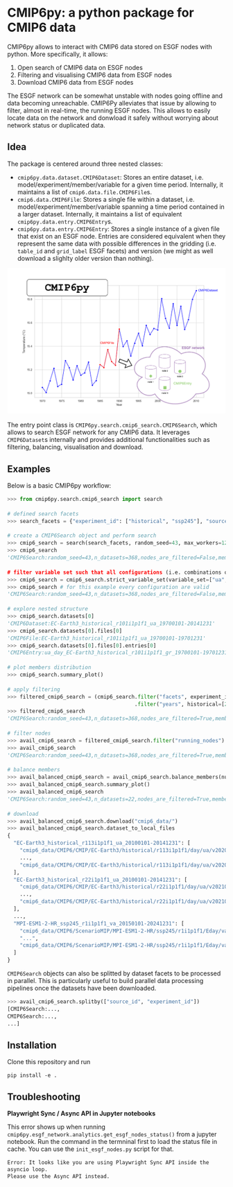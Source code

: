 # CMIP6py: a python package for CMIP6 data

CMIP6py allows to interact with CMIP6 data stored on ESGF nodes with python. More specifically, it allows:
1. Open search of CMIP6 data on ESGF nodes
2. Filtering and visualising CMIP6 data from ESGF nodes
3. Download CMIP6 data from ESGF nodes

The ESGF network can be somewhat unstable with nodes going offline and data becoming unreachable. CMIP6Py alleviates that issue by allowing to filter, almost in real-time, the running ESGF nodes. This allows to easily locate data on the network and donwload it safely without worrying about network status or duplicated data.

## Idea

The package is centered around three nested classes:
- `cmip6py.data.dataset.CMIP6Dataset`: Stores an entire dataset, i.e. model/experiment/member/variable for a given time period. Internally, it maintains a list of `cmip6.data.file.CMIP6File`s.
- `cmip6.data.CMIP6File`: Stores a single file within a dataset, i.e. model/experiment/member/variable spanning a time period contained in a larger dataset. Internally, it maintains a list of equivalent `cmip6py.data.entry.CMIP6Entry`s.
- `cmip6py.data.entry.CMIP6Entry`: Stores  a single instance of a given file that exist on an ESGF node. Entries are considered equivalent when they represent the same data with possible differences in the gridding (i.e. `table_id` and `grid_label` ESGF facets) and version (we might as well download a slighlty older version than nothing).

![class organisation overview](./imgs/classes_org.png "Organisation of CMIP6py main classes")

The entry point class is `CMIP6py.search.cmip6_search.CMIP6Search`, which allows to search ESGF network for any CMIP6 data. It leverages `CMIP6Dataset`s internally and provides additional functionalities such as filtering, balancing, visualisation and download. 

## Examples

Below is a basic CMIP6py workflow:
```python
>>> from cmip6py.search.cmip6_search import search

# defined search facets
>>> search_facets = {"experiment_id": ["historical", "ssp245"], "source_id": ["EC-Earth3", "MPI-ESM1-2-HR"], "variable": ["ua", "va"], "table_id": ["Eday", "day", "Oday"]}

# create a CMIP6Search object and perform search
>>> cmip6_search = search(search_facets, random_seed=43, max_workers=12)
>>> cmip6_search
'CMIP6Search:random_seed=43,n_datasets=368,nodes_are_filtered=False,members_are_balanced=False

# filter variable set such that all configurations (i.e. combinations of source_id,experiment_id,member_id) have exactly the same set of variables
>>> cmip6_search = cmip6_search.strict_variable_set(variable_set=["ua", "va"])
>>> cmip6_search # for this example every configuration are valid
'CMIP6Search:random_seed=43,n_datasets=368,nodes_are_filtered=False,members_are_balanced=False'

# explore nested structure
>>> cmip6_search.datasets[0]
'CMIP6Dataset:EC-Earth3_historical_r101i1p1f1_ua_19700101-20141231'
>>> cmip6_search.datasets[0].files[0]
'CMIP6File:EC-Earth3_historical_r101i1p1f1_ua_19700101-19701231'
>>> cmip6_search.datasets[0].files[0].entries[0]
'CMIP6Entry:ua_day_EC-Earth3_historical_r101i1p1f1_gr_19700101-19701231|esg-dn1.nsc.liu.se'

# plot members distribution
>>> cmip6_search.summary_plot()

# apply filtering
>>> filtered_cmip6_search = (cmip6_search.filter("facets", experiment_id=["historical", "ssp245"]) # only historical and SSP-2.45
                                         .filter("years", historical=[2010, 2015], projections=[2015, 2021])) # select years
>>> filtered_cmip6_search
'CMIP6Search:random_seed=43,n_datasets=368,nodes_are_filtered=True,members_are_balanced=False'

# filter nodes
>>> avail_cmip6_search = filtered_cmip6_search.filter("running_nodes")
>>> avail_cmip6_search
'CMIP6Search:random_seed=43,n_datasets=368,nodes_are_filtered=True,members_are_balanced=False'

# balance members 
>>> avail_balanced_cmip6_search = avail_cmip6_search.balance_members(num_members=4, tolerance=2)
>>> avail_balanced_cmip6_search.summary_plot()
>>> avail_balanced_cmip6_search
'CMIP6Search:random_seed=43,n_datasets=22,nodes_are_filtered=True,members_are_balanced=True'

# download
>>> avail_balanced_cmip6_search.download("cmip6_data/")
>>> avail_balanced_cmip6_search.dataset_to_local_files
{
  "EC-Earth3_historical_r113i1p1f1_ua_20100101-20141231": [
    "cmip6_data/CMIP6/CMIP/EC-Earth3/historical/r113i1p1f1/day/ua/v20200412/ua_day_EC-Earth3_historical_r113i1p1f1_gr_20100101-20101231.nc",
    ...,
    "cmip6_data/CMIP6/CMIP/EC-Earth3/historical/r113i1p1f1/day/ua/v20200412/ua_day_EC-Earth3_historical_r113i1p1f1_gr_20140101-20141231.nc"
  ],
  "EC-Earth3_historical_r22i1p1f1_ua_20100101-20141231": [
    "cmip6_data/CMIP6/CMIP/EC-Earth3/historical/r22i1p1f1/day/ua/v20210527/ua_day_EC-Earth3_historical_r22i1p1f1_gr_20100101-20101231.nc",
    ...,
    "cmip6_data/CMIP6/CMIP/EC-Earth3/historical/r22i1p1f1/day/ua/v20210527/ua_day_EC-Earth3_historical_r22i1p1f1_gr_20140101-20141231.nc"
  ],
  ...,
  "MPI-ESM1-2-HR_ssp245_r1i1p1f1_va_20150101-20241231": [
    "cmip6_data/CMIP6/ScenarioMIP/MPI-ESM1-2-HR/ssp245/r1i1p1f1/Eday/va/v20190710/va_Eday_MPI-ESM1-2-HR_ssp245_r1i1p1f1_gn_20150101-20191231.nc",
    "...",
    "cmip6_data/CMIP6/ScenarioMIP/MPI-ESM1-2-HR/ssp245/r1i1p1f1/Eday/va/v20190710/va_Eday_MPI-ESM1-2-HR_ssp245_r1i1p1f1_gn_20200101-20241231.nc"
  ]
}
```

`CMIP6Search` objects can also be splitted by dataset facets to be processed in parallel. This is particularly useful to build parallel data processing pipelines once the datasets have been downloaded.

```python
>>> avail_cmip6_search.splitby(["source_id", "experiment_id"])
[CMIP6Search:...,
CMIP6Search:...,
...]
```

## Installation

Clone this repository and run
```
pip install -e .
```

## Troubleshooting

**Playwright Sync / Async API in Jupyter notebooks**

This error shows up when running `cmip6py.esgf_network.analytics.get_esgf_nodes_status()` from a jupyter notebook. Run the command in the termninal first to load the status file in cache. You can use the `init_esgf_nodes.py` script for that.
```
Error: It looks like you are using Playwright Sync API inside the asyncio loop.
Please use the Async API instead.
```




<!-- **`cmip6py.data.file.CMIP6File`**

This class ensures that we do not lose any data. A `CMIP6File` contains all equivalent CMIP6 files on ESGF, i.e. files that have the same `source_id`, `experiment_id`, `member_id`, `variable`, `start_date`, and `end_date`. Other facets may differ. The equivalent files informations are stored in a dataframe.
```
cmip6_file.name 
>>> {source_id}_{experiment_id}_{member_id}_{variable}_{start_date}-{end_date}

cmip6_file.df
>>> pd.DataFrame({
    source_id: ...,
    experiment_id: ...,
    member_id: ...,
    variable: ...,
    start_date: ...,
    end_date: ...,
    varying_facet-1: ...,
    varying_facet-2: ...,
    ...,
    varying_facet-N: ...,
    urls: ..., # all download urls associated to each file -> used for downloading
    data_nodes: ..., # all hosts associated to each file -> used for filtering runnning nodes
    checksums: ..., # all checksums associated to each file -> used to validate downloads
})
```

**`cmip6py.data.file.CMIP6Dataset`**

This class contains all `CMIP6File`s that have the same `source_id`, `experiment_id`, `member_id`, `variable` but different `start_date`, `end_date`.
```
cmip6_file.name 
>>> {source_id}_{experiment_id}_{member_id}_{variable}_{dataset_start_date}-{dataset_end_date}

cmip6_file.df
>>> pd.DataFrame({
    source_id: ...,
    experiment_id: ...,
    member_id: ...,
    variable: ...,
    dataset_start_date: ...,
    dataset_end_date: ...,
    varying_facet-1: ...,
    varying_facet-2: ...,
    ...,
    varying_facet-N: ...,
    urls: ..., # all download urls associated to each file -> used for downloading
    data_nodes: ..., # all hosts associated to each file -> used for filtering runnning nodes
    checksums: ..., # all checksums associated to each file -> used to validate downloads
})
```

## Functionalities

The main entrypoint is `cmip6py.open_search.CMIP6OpenSearch`. It allows to store search results, filter them and download them easily.

### Exploring  -->

